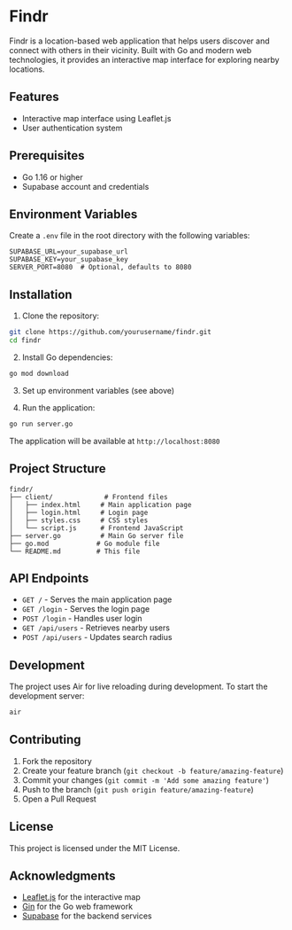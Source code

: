 # Findr

Findr is a location-based web application that helps users discover and connect with others in their vicinity. Built with Go and modern web technologies, it provides an interactive map interface for exploring nearby locations.

## Features

- Interactive map interface using Leaflet.js
- User authentication system

## Prerequisites

- Go 1.16 or higher
- Supabase account and credentials

## Environment Variables

Create a `.env` file in the root directory with the following variables:

```env
SUPABASE_URL=your_supabase_url
SUPABASE_KEY=your_supabase_key
SERVER_PORT=8080  # Optional, defaults to 8080
```

## Installation

1. Clone the repository:
```bash
git clone https://github.com/yourusername/findr.git
cd findr
```

2. Install Go dependencies:
```bash
go mod download
```

3. Set up environment variables (see above)

4. Run the application:
```bash
go run server.go
```

The application will be available at `http://localhost:8080`

## Project Structure

```
findr/
├── client/             # Frontend files
│   ├── index.html     # Main application page
│   ├── login.html     # Login page
│   ├── styles.css     # CSS styles
│   └── script.js      # Frontend JavaScript
├── server.go          # Main Go server file
├── go.mod            # Go module file
└── README.md         # This file
```

## API Endpoints

- `GET /` - Serves the main application page
- `GET /login` - Serves the login page
- `POST /login` - Handles user login
- `GET /api/users` - Retrieves nearby users
- `POST /api/users` - Updates search radius

## Development

The project uses Air for live reloading during development. To start the development server:

```bash
air
```

## Contributing

1. Fork the repository
2. Create your feature branch (`git checkout -b feature/amazing-feature`)
3. Commit your changes (`git commit -m 'Add some amazing feature'`)
4. Push to the branch (`git push origin feature/amazing-feature`)
5. Open a Pull Request

## License

This project is licensed under the MIT License.

## Acknowledgments

- [Leaflet.js](https://leafletjs.com/) for the interactive map
- [Gin](https://gin-gonic.com/) for the Go web framework
- [Supabase](https://supabase.io/) for the backend services 